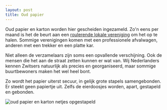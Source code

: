 ```yaml
---
layout: post
title: Oud papier
---
```


Oud papier en karton worden hier gescheiden ingezameld. Zo'n eens per maand is het de beurt aan een [roulerende lokale vereniging](https://www.wettingen.ch/abfallarten/2095) om het op te halen. Sommige verenigingen komen met een professionele afvalwagen, anderen met een trekker en een platte kar.

Niet alleen de verzamelaars zijn soms een opvallende verschijning. Ook de mensen die het aan de straat zetten kunnen er wat van. Wij Nederlanders kennen Zwitsers natuurlijk als precies en georganiseerd, maar sommige buurtbewoners maken het wel heel bont.

Zo wordt het papier uiterst secuur, in gelijk grote stapels samengebonden. Er steekt geen papiertje uit. Zelfs de eierdoosjes worden, apart, gestapeld en gebonden.

![oud papier en karton netjes opgestapeld](https://bear-images.sfo2.cdn.digitaloceanspaces.com/roaldruiter-1672954009-0.jpg)
